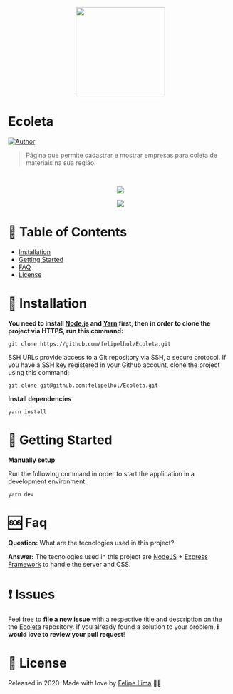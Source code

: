 <p align="center">
   <img src="public/logo.png" width="200"/>
</p>


# Ecoleta

[![Author](https://img.shields.io/badge/author-Felipe%20Lima-red)](https://github.com/felipelhol)

> Página que permite cadastrar e mostrar empresas para coleta de materiais na sua região.


<br />
<p align="center"><img src=".github/gifweb.gif?raw=true"/></p>
<p align="center"><img src=".github/pagina1.PNG?raw=true"/></p>

# :pushpin: Table of Contents

* [Installation](#round_pushpin-installation)
* [Getting Started](#runner-getting-started)
* [FAQ](#sos-faq)
* [License](#closed_book-license)



# :round_pushpin: Installation

**You need to install [Node.js](https://nodejs.org/en/download/) and [Yarn](https://yarnpkg.com/) first, then in order to clone the project via HTTPS, run this command:**
```
git clone https://github.com/felipelhol/Ecoleta.git
```

SSH URLs provide access to a Git repository via SSH, a secure protocol. If you have a SSH key registered in your Github account, clone the project using this command:

```
git clone git@github.com:felipelhol/Ecoleta.git
```

**Install dependencies**

```
yarn install
```

# :runner: Getting Started

**Manually setup**

Run the following command in order to start the application in a development environment:

```
yarn dev
```

#  :sos: Faq

**Question:** What are the tecnologies used in this project?

**Answer:** The tecnologies used in this project are [NodeJS](https://nodejs.org/en/) + [Express Framework](http://expressjs.com/en/) to handle the server and CSS.
##

# 	:exclamation: Issues

Feel free to **file a new issue** with a respective title and description on the the [Ecoleta](https://github.com/felipelhol/.../issues) repository. If you already found a solution to your problem, **i would love to review your pull request**! 

# :closed_book: License

Released in 2020.
Made with love by [Felipe Lima](https://github.com/felipelhol) 👏🚀
